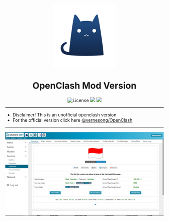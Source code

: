 <div align="center">
  <img src="images/clash.png" alt="Clash" width="200">
  <h1>OpenClash Mod Version</h1>
</div>

<div align="center">
  <img alt="License" src="https://img.shields.io/github/license/Maizil41/openclash-mod?style=for-the-badge&logo=github">
  <a target="_blank" href="https://github.com/Maizil41/openclash-mod/releases"><img src="https://img.shields.io/github/release/Maizil41/openclash-mod?style=for-the-badge&logo=github"></a>
  <a target="_blank" href="https://github.com/Maizil41/openclash-mod/releases"><img src="https://img.shields.io/github/downloads/Maizil41/openclash-mod/total?style=for-the-badge&logo=github"></a>
</div>
<hr/>

* Disclaimer! This is an unofficial openclash version
* For the official version click here [@vernesong/OpenClash](https://github.com/vernesong/OpenClash)

<hr/>

![Dashboard](images/openclash.png)

